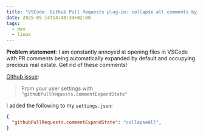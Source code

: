 ```yaml
---
title: "VSCode: Github Pull Requests plug-in: collapse all comments by default"
date: 2025-05-14T14:40:34+02:00
tags:
  - dev
  - linux
---
```


**Problem statement**: I am constantly annoyed at opening files in VSCode with
PR comments being automatically expanded by default and occupying precious real
estate. Get rid of these comments!

[Github
issue](https://github.com/Microsoft/vscode-pull-request-github/issues/665):

> From your user settings with `"githubPullRequests.commentExpandState"`

I added the following to my `settings.json`:

```json
{
  "githubPullRequests.commentExpandState": "collapseAll",
}
```
